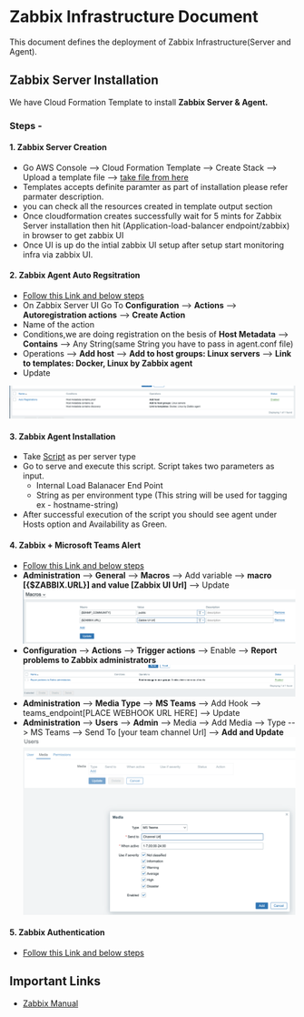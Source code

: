 # Zabbix Infrastructure Document

This document defines the deployment of Zabbix Infrastructure(Server and Agent).

## Zabbix Server Installation

We have Cloud Formation Template to install **Zabbix Server & Agent.**

### Steps -

#### 1. Zabbix Server Creation

* Go AWS Console --> Cloud Formation Template --> Create Stack --> Upload a template file --> [take file from here](https://github.platforms.engineering/cognitive-systems/mlops/blob/dev/cloudformation_scripts/zabbix-server/zaabix-server.json)
* Templates accepts definite paramter as part of installation please refer parmater description.
* you can check all the resources created in template output section
* Once cloudformation creates successfully wait for 5 mints for Zabbix Server installation then hit (Application-load-balancer endpoint/zabbix) in browser to get zabbix UI
* Once UI is up do the intial zabbix UI setup after setup start monitoring infra via zabbix UI.

#### 2. Zabbix Agent Auto Regsitration

* [Follow this Link and below steps](https://www.zabbix.com/documentation/current/manual/discovery/auto_registration)
* On Zabbix Server UI Go To **Configuration** --> **Actions** --> **Autoregistration actions** --> **Create Action**
* Name of the action
* Conditions,we are doing registration on the besis of **Host Metadata** --> **Contains** --> Any String(same String you have to pass in agent.conf file)
* Operations --> **Add host** --> **Add to host groups: Linux servers** --> **Link to templates: Docker, Linux by Zabbix agent**
* Update

![Agent Auto Registrations](https://github.com/Shubhamjain6197/zabbix-agent-auto-registration/blob/main/agent-auto-reg.png)

#### 3. Zabbix Agent Installation

* Take [Script](https://github.platforms.engineering/cognitive-systems/mlops/tree/dev/shell_scripts) as per server type
* Go to serve and execute this script. Script takes two parameters as input.
  * Internal Load Balanacer End Point
  * String as per environment type (This string will be used for tagging ex - hostname-string)
* After successful execution of the script you should see agent under Hosts option and Availability as Green.

#### 4. Zabbix + Microsoft Teams Alert

* [Follow this Link and below steps](https://www.zabbix.com/integrations/msteams)
* **Administration** --> **General** --> **Macros** --> Add variable --> **macro [{$ZABBIX.URL}] and value [Zabbix UI Url]** --> Update
![Macros](https://github.com/Shubhamjain6197/zabbix-agent-auto-registration/blob/main/custom-macros.png)
* **Configuration** --> **Actions** --> **Trigger actions** --> Enable --> **Report problems to Zabbix administrators**
![Enable Admin Alerting](https://github.com/Shubhamjain6197/zabbix-agent-auto-registration/blob/main/enable-admin-alerting.png)
* **Administration** --> **Media Type** --> **MS Teams** --> Add Hook --> teams_endpoint[PLACE WEBHOOK URL HERE] --> Update
* **Administration** --> **Users** --> **Admin** --> Media --> Add Media --> Type --> MS Teams --> Send To [your team channel Url] --> **Add and Update**
![Add Media](https://github.com/Shubhamjain6197/zabbix-agent-auto-registration/blob/main/custom-add-media.png)

#### 5. Zabbix Authentication

* [Follow this Link and below steps](https://www.zabbix.com/documentation/current/manual/web_interface/frontend_sections/administration/authentication)

## Important Links

* [Zabbix Manual](https://www.zabbix.com/documentation/current/manual)
